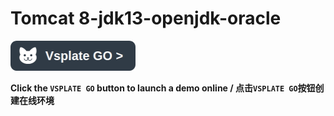 # Tomcat 8-jdk13-openjdk-oracle

<a href="https://www.vsplate.com/?docker-compose=https://github.com/vsplate/dcenvs/tomcat/8-jdk13-openjdk-oracle"><img alt="VSPLATE GO" src="https://raw.githubusercontent.com/vsplate/images/master/vsgo_btn.png" width="200px"></a>

**Click the `VSPLATE GO` button to launch a demo online / 点击`VSPLATE GO`按钮创建在线环境**